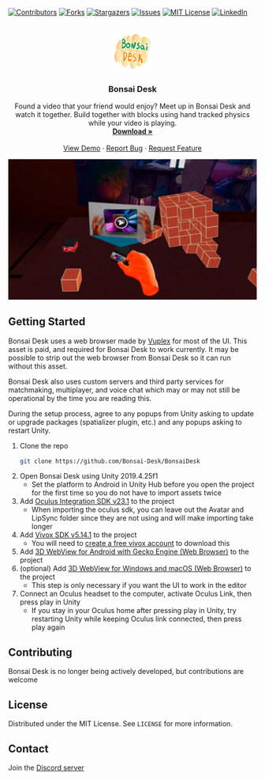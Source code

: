 <div id="top"></div>

[![Contributors][contributors-shield]][contributors-url]
[![Forks][forks-shield]][forks-url]
[![Stargazers][stars-shield]][stars-url]
[![Issues][issues-shield]][issues-url]
[![MIT License][license-shield]][license-url]
[![LinkedIn][linkedin-shield]][linkedin-url]

<!-- PROJECT LOGO -->
<br />
<div align="center">
  <a href="https://github.com/Bonsai-Desk/BonsaiDesk">
    <img src="images/logo.png" alt="Logo" width="80" height="80">
  </a>

<h3 align="center">Bonsai Desk</h3>

  <p align="center">
    Found a video that your friend would enjoy? Meet up in Bonsai Desk and watch it together. Build together with blocks using hand tracked physics while your video is playing.
    <br />
    <a href="https://www.oculus.com/experiences/quest/2311379172319221/"><strong>Download »</strong></a>
    <br />
    <br />
    <a href="https://www.oculus.com/experiences/quest/2311379172319221/">View Demo</a>
    ·
    <a href="https://github.com/Bonsai-Desk/BonsaiDesk/issues">Report Bug</a>
    ·
    <a href="https://github.com/Bonsai-Desk/BonsaiDesk/issues">Request Feature</a>
  </p>
</div>

[![Product Name Screen Shot][product-screenshot]](https://www.oculus.com/experiences/quest/2311379172319221/)

## Getting Started

Bonsai Desk uses a web browser made by [Vuplex](https://assetstore.unity.com/publishers/40309) for most of the UI. This asset is paid, and required for Bonsai Desk to work currently. It may be possible to strip out the web browser from Bonsai Desk so it can run without this asset.

Bonsai Desk also uses custom servers and third party services for matchmaking, multiplayer, and voice chat which may or may not still be operational by the time you are reading this.

During the setup process, agree to any popups from Unity asking to update or upgrade packages (spatializer plugin, etc.) and any popups asking to restart Unity.

1. Clone the repo
   ```sh
   git clone https://github.com/Bonsai-Desk/BonsaiDesk
   ```
2. Open Bonsai Desk using Unity 2019.4.25f1
   - Set the platform to Android in Unity Hub before you open the project for the first time so you do not have to import assets twice
3. Add [Oculus Integration SDK v23.1](https://developer.oculus.com/downloads/package/unity-integration-archive/23.1/) to the project
    - When importing the oculus sdk, you can leave out the Avatar and LipSync folder since they are not using and will make importing take longer
4. Add [Vivox SDK v5.14.1](https://developer.vivox.com/downloads/link/d5402431b89313eb326c55045b407a73) to the project
    - You will need to [create a free vivox account](https://developer.vivox.com/register) to download this
5. Add [3D WebView for Android with Gecko Engine (Web Browser)](https://assetstore.unity.com/packages/tools/gui/3d-webview-for-android-with-gecko-engine-web-browser-158778) to the project
6. (optional) Add [3D WebView for Windows and macOS (Web Browser)](https://assetstore.unity.com/packages/tools/gui/3d-webview-for-windows-and-macos-web-browser-154144) to the project
    - This step is only necessary if you want the UI to work in the editor
7. Connect an Oculus headset to the computer, activate Oculus Link, then press play in Unity
    - If you stay in your Oculus home after pressing play in Unity, try restarting Unity while keeping Oculus link connected, then press play again

## Contributing

Bonsai Desk is no longer being actively developed, but contributions are welcome

## License

Distributed under the MIT License. See `LICENSE` for more information.

## Contact

Join the [Discord server](https://discord.com/invite/K3jMY7nv9k)

[contributors-shield]: https://img.shields.io/github/contributors/Bonsai-Desk/BonsaiDesk.svg?style=for-the-badge
[contributors-url]: https://github.com/Bonsai-Desk/BonsaiDesk/graphs/contributors
[forks-shield]: https://img.shields.io/github/forks/Bonsai-Desk/BonsaiDesk.svg?style=for-the-badge
[forks-url]: https://github.com/Bonsai-Desk/BonsaiDesk/network/members
[stars-shield]: https://img.shields.io/github/stars/Bonsai-Desk/BonsaiDesk.svg?style=for-the-badge
[stars-url]: https://github.com/Bonsai-Desk/BonsaiDesk/stargazers
[issues-shield]: https://img.shields.io/github/issues/Bonsai-Desk/BonsaiDesk.svg?style=for-the-badge
[issues-url]: https://github.com/Bonsai-Desk/BonsaiDesk/issues
[license-shield]: https://img.shields.io/github/license/Bonsai-Desk/BonsaiDesk.svg?style=for-the-badge
[license-url]: https://github.com/Bonsai-Desk/BonsaiDesk/blob/master/LICENSE.txt
[linkedin-shield]: https://img.shields.io/badge/-LinkedIn-black.svg?style=for-the-badge&logo=linkedin&colorB=555
[linkedin-url]: https://linkedin.com/in/linkedin_username
[product-screenshot]: images/screenshot.jpg